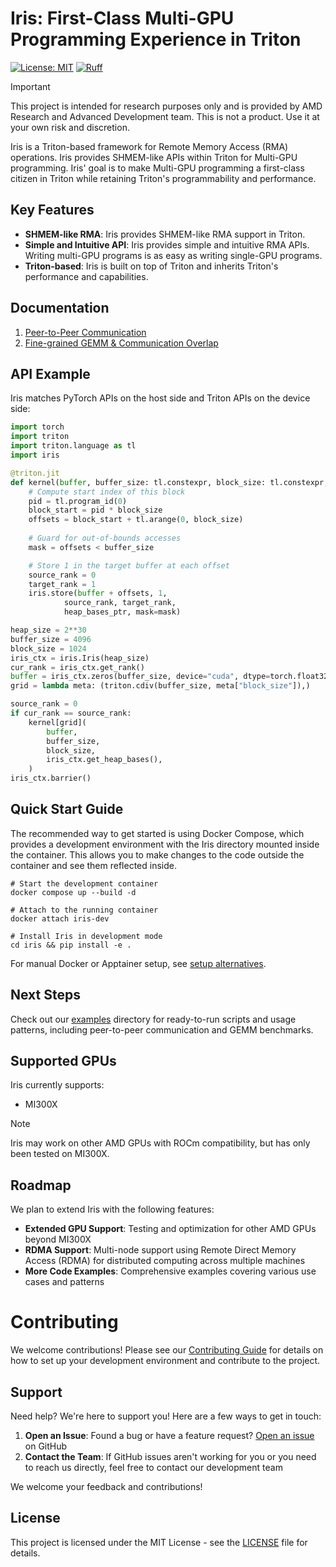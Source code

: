 <!--
SPDX-License-Identifier: MIT
Copyright (c) 2025 Advanced Micro Devices, Inc. All rights reserved.
-->

# Iris: First-Class Multi-GPU Programming Experience in Triton

[![License: MIT](https://img.shields.io/badge/License-MIT-yellow.svg)](https://opensource.org/licenses/MIT) [![Ruff](https://img.shields.io/endpoint?url=https://raw.githubusercontent.com/astral-sh/ruff/main/assets/badge/v2.json)](https://github.com/ROCm/iris/blob/main/.github/workflows/lint.yml)

> [!IMPORTANT]  
> This project is intended for research purposes only and is provided by AMD Research and Advanced Development team.  This is not a product. Use it at your own risk and discretion.


Iris is a Triton-based framework for Remote Memory Access (RMA) operations. Iris provides SHMEM-like APIs within Triton for Multi-GPU programming. Iris' goal is to make Multi-GPU programming a first-class citizen in Triton while retaining Triton's programmability and performance.

## Key Features

- **SHMEM-like RMA**: Iris provides SHMEM-like RMA support in Triton.
- **Simple and Intuitive API**: Iris provides simple and intuitive RMA APIs. Writing multi-GPU programs is as easy as writing single-GPU programs.
- **Triton-based**: Iris is built on top of Triton and inherits Triton's performance and capabilities.

## Documentation

1. [Peer-to-Peer Communication](examples/README.md)
2. [Fine-grained GEMM & Communication Overlap](./docs/FINEGRAINED_OVERLAP.md)

## API Example

Iris matches PyTorch APIs on the host side and Triton APIs on the device side:
```python
import torch
import triton
import triton.language as tl
import iris

@triton.jit
def kernel(buffer, buffer_size: tl.constexpr, block_size: tl.constexpr, heap_bases_ptr):
    # Compute start index of this block
    pid = tl.program_id(0)
    block_start = pid * block_size
    offsets = block_start + tl.arange(0, block_size)
    
    # Guard for out-of-bounds accesses
    mask = offsets < buffer_size

    # Store 1 in the target buffer at each offset
    source_rank = 0
    target_rank = 1
    iris.store(buffer + offsets, 1,
            source_rank, target_rank,
            heap_bases_ptr, mask=mask)

heap_size = 2**30
buffer_size = 4096
block_size = 1024
iris_ctx = iris.Iris(heap_size)
cur_rank = iris_ctx.get_rank()
buffer = iris_ctx.zeros(buffer_size, device="cuda", dtype=torch.float32)
grid = lambda meta: (triton.cdiv(buffer_size, meta["block_size"]),)

source_rank = 0
if cur_rank == source_rank:
    kernel[grid](
        buffer,
        buffer_size,
        block_size,
        iris_ctx.get_heap_bases(),
    )
iris_ctx.barrier() 
```

## Quick Start Guide

The recommended way to get started is using Docker Compose, which provides a development environment with the Iris directory mounted inside the container. This allows you to make changes to the code outside the container and see them reflected inside.

```shell
# Start the development container
docker compose up --build -d

# Attach to the running container
docker attach iris-dev

# Install Iris in development mode
cd iris && pip install -e .
```

For manual Docker or Apptainer setup, see [setup alternatives](docs/SETUP_ALTERNATIVES.md).

## Next Steps

Check out our [examples](examples/) directory for ready-to-run scripts and usage patterns, including peer-to-peer communication and GEMM benchmarks. 

## Supported GPUs

Iris currently supports:

- MI300X

> [!NOTE]
> Iris may work on other AMD GPUs with ROCm compatibility, but has only been tested on MI300X.

## Roadmap

We plan to extend Iris with the following features:

- **Extended GPU Support**: Testing and optimization for other AMD GPUs beyond MI300X
- **RDMA Support**: Multi-node support using Remote Direct Memory Access (RDMA) for distributed computing across multiple machines
- **More Code Examples**: Comprehensive examples covering various use cases and patterns

# Contributing

We welcome contributions! Please see our [Contributing Guide](docs/CONTRIBUTING.md) for details on how to set up your development environment and contribute to the project.



## Support

Need help? We're here to support you! Here are a few ways to get in touch:

1. **Open an Issue**: Found a bug or have a feature request? [Open an issue](https://github.com/ROCm/iris/issues/new/choose) on GitHub
2. **Contact the Team**: If GitHub issues aren't working for you or you need to reach us directly, feel free to contact our development team

We welcome your feedback and contributions!

## License

This project is licensed under the MIT License - see the [LICENSE](LICENSE) file for details.

